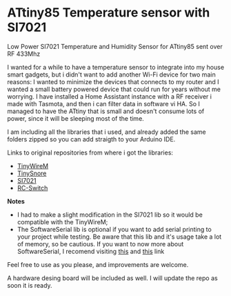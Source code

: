 # ATtiny85 Temperature sensor with SI7021

Low Power SI7021 Temperature and Humidity Sensor for ATtiny85 sent over RF 433Mhz

I wanted for a while to have a temperature sensor to integrate into my house smart gadgets, but i didn't want to add another Wi-Fi device for two main reasons: I wanted to minimize the devices that connects to my router and I wanted a small battery powered device that could run for years without me worrying. 
I have installed a Home Assistant instance with a RF receiver i made with Tasmota, and then i can filter data in software vi HA.
So I managed to have the ATtiny that is small and doesn't consume lots of power, since it will be sleeping most of the time.

I am including all the libraries that i used, and already added the same folders zipped so you can add straigth to your Arduino IDE. 

Links to original repositories from where i got the libraries:

* [TinyWireM](https://github.com/adafruit/TinyWireM)
* [TinySnore](https://github.com/connornishijima/TinySnore/tree/master)
* [SI7021](https://github.com/LowPowerLab/SI7021/tree/master)
* [RC-Switch](https://github.com/sui77/rc-switch)

**Notes**
- I had to make a slight modification in the SI7021 lib so it would be compatible with the TinyWireM;
- The SoftwareSerial lib is optional if you want to add serial printing to your project while testing. Be aware that this lib and it's usage take a lot of memory, so be cautious. If you want to now more about SoftwareSerial, I recomend visiting [this](https://docs.arduino.cc/learn/built-in-libraries/software-serial/) and [this](https://thewanderingengineer.com/2013/05/05/software-serial-on-the-attiny85/) link

Feel free to use as you please, and improvements are welcome.

A hardware desing board will be included as well.
I will update the repo as soon it is ready.